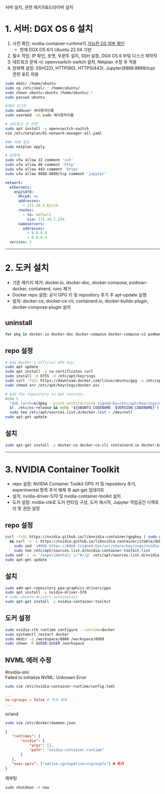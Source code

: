 서버 설치, 관련 패키지&드라이버 설치

# 1. 서버: DGX OS 6 설치

1. 사전 확인: nvidia-container-runtime이 [가능한 OS 여부 확인](https://nvidia.github.io/nvidia-container-runtime/)
    - 현재 DGX OS 6가 Ubuntu 22.04 기반
1. 필수 작업: IP 확인, 포맷, 우분투 설치, SSH 설정, DGX OS 6 부팅 디스크 제작작
1. 네트워크 문제 시: openvswitch-switch 설치, Netplan 수정 후 적용
1. 방화벽 설정: SSH(22), HTTP(80), HTTPS(443), Jupyter(8888:8889/tcp) 관련 포트 허용
```bash
sudo mkdir /home/ubuntu
sudo cp /etc/skel/.* /home/ubuntu/
sudo chown ubuntu:ubuntu /home/ubuntu/.* 
sudo passwd ubuntu 

#예비 로그인
sudo adduser 새사용자이름
sudo usermod -aG sudo 새사용자이름

# 네트워크 안 되면
sudo apt install -y openvswitch-switch
vim /etc/netplan/01-network-manager-all.yaml

### 아래 참조
sudo netplan apply

# 방화벽
sudo ufw allow 22 comment 'ssh'
sudo ufw allow 80 comment 'http'
sudo ufw allow 443 comment 'https'
sudo ufw allow 8888:8889/tcp comment 'jupyter'
```

```yml
network:
  ethernets:
    enp2s0f0:
      dhcp4: no
      addresses:
        - 172.30.1.62/24
      routes:
        - to: default
          via: 172.30.1.254
      nameservers:
        addresses:
          - 8.8.8.8
          - 8.8.4.4
  version: 2
```
---
# 2. 도커 설치
- 기존 패키지 제거: docker.io, docker-doc, docker-compose, podman-docker, containerd, runc 제거
- Docker repo 설정: 공식 GPG 키 및 repository 추가 후 apt-update 실행
- 설치: docker-ce, docker-ce-cli, containerd.io, docker-buildx-plugin, docker-compose-plugin 설치
## uninstall
```bash
for pkg in docker.io docker-doc docker-compose docker-compose-v2 podman-docker containerd runc; do sudo apt-get remove $pkg; done
```
## repo 설정
```bash
# Add Docker's official GPG key:
sudo apt update
sudo apt install -y ca-certificates curl
sudo install -m 0755 -d /etc/apt/keyrings
sudo curl -fsSL https://download.docker.com/linux/ubuntu/gpg -o /etc/apt/keyrings/docker.asc
sudo chmod a+r /etc/apt/keyrings/docker.asc

# Add the repository to Apt sources:
echo \
  "deb [arch=$(dpkg --print-architecture) signed-by=/etc/apt/keyrings/docker.asc] https://download.docker.com/linux/ubuntu \
  $(. /etc/os-release && echo "${UBUNTU_CODENAME:-$VERSION_CODENAME}") stable" | \
  sudo tee /etc/apt/sources.list.d/docker.list > /dev/null
sudo apt-get update
```

## 설치
```bash
sudo apt-get install -y docker-ce docker-ce-cli containerd.io docker-buildx-plugin docker-compose-plugin
```

---

# 3. NVIDIA Container Toolkit
- repo 설정: NVIDIA Container Toolkit GPG 키 및 repository 추가, experimental 항목 주석 해제 후 apt-get 업데이트
- 설치: nvidia-driver-570 및 nvidia-container-toolkit 설치
- 도커 설정: nvidia-ctk로 도커 런타임 구성, 도커 재시작, Jupyter 작업공간 디렉토리 및 권한 설정
## repo 설정
```bash
curl -fsSL https://nvidia.github.io/libnvidia-container/gpgkey | sudo gpg --dearmor -o /usr/share/keyrings/nvidia-container-toolkit-keyring.gpg \
  && curl -s -L https://nvidia.github.io/libnvidia-container/stable/deb/nvidia-container-toolkit.list | \
    sudo sed 's#deb https://#deb [signed-by=/usr/share/keyrings/nvidia-container-toolkit-keyring.gpg] https://#g' | \
    sudo tee /etc/apt/sources.list.d/nvidia-container-toolkit.list
sudo sed -i -e '/experimental/ s/^#//g' /etc/apt/sources.list.d/nvidia-container-toolkit.list
sudo apt-get update
```
## 설치
```bash
sudo add-apt-repository ppa:graphics-drivers/ppa
sudo apt install -y nvidia-driver-570
# sudo ubuntu-drivers autoinstall
sudo apt-get install -y nvidia-container-toolkit
```

## 도커 설정
```bash
sudo nvidia-ctk runtime configure --runtime=docker
sudo systemctl restart docker
sudo mkdir -p /workspace/8888 /workspace/8889
sudo chown -R $USER:$USER /workspace
```

## NVML 에러 수정
#nvidia-smi<br>
Failed to initialize NVML: Unknown Error
```bash
sudo vim /etc/nvidia-container-runtime/config.toml
```
```toml
...
no-cgroups = false # 주석 해제
...
```

or/and
```bash
sudo vim /etc/docker/daemon.json 
```
```json
{  
   "runtimes": {  
       "nvidia": {  
           "args": [],  
           "path": "nvidia-container-runtime"  
       }  
   },  
   "exec-opts": ["native.cgroupdriver=cgroupfs"] # 추가
} 
```
재부팅
```
sudo shutdown -r now
```
